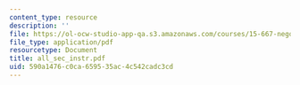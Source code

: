 ```yaml
---
content_type: resource
description: ''
file: https://ol-ocw-studio-app-qa.s3.amazonaws.com/courses/15-667-negotiation-and-conflict-management-spring-2001/590a1476c0ca659535ac4c542cadc3cd_all_sec_instr.pdf
file_type: application/pdf
resourcetype: Document
title: all_sec_instr.pdf
uid: 590a1476-c0ca-6595-35ac-4c542cadc3cd
---
```


